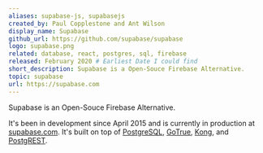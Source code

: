 ```yaml
---
aliases: supabase-js, supabasejs
created_by: Paul Copplestone and Ant Wilson
display_name: Supabase
github_url: https://github.com/supabase/supabase
logo: supabase.png
related: database, react, postgres, sql, firebase
released: February 2020 # Earliest Date I could find
short_description: Supabase is a Open-Souce Firebase Alternative.
topic: supabase
url: https://supabase.com
---
```


Supabase is an Open-Souce Firebase Alternative.

It's been in development since April 2015 and is currently in production at [supabase.com](https://supabase.com). It's built on top of [PostgreSQL](https://www.postgresql.org/), [GoTrue](https://github.com/netlify/gotrue), [Kong](https://github.com/Kong/kong), and [PostgREST](https://postgrest.org/).
